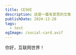 ```yaml
---
title: CESHI
description: 这是一篇有意思的文章
publishDate: 2024-12-28
tags:
  - test
ogImage: /social-card.avif
---
```

你好，互联网世界！
